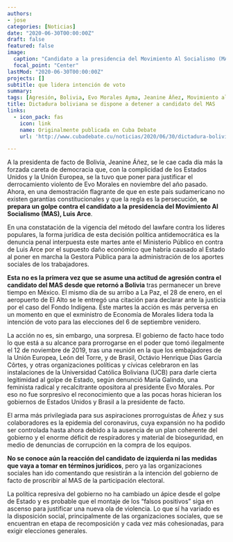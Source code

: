 ```yaml
---
authors:
- jose
categories: [Noticias]
date: "2020-06-30T00:00:00Z"
draft: false
featured: false
image:
  caption: "Candidato a la presidencia del Movimiento Al Socialismo (MAS), Luis Arce. Foto: Reuters."
  focal_point: "Center"
lastMod: "2020-06-30T00:00:00Z"
projects: []
subtitle: que lidera intención de voto
summary: 
tags: [Agresión, Bolivia, Evo Morales Ayma, Jeanine Áñez, Movimiento al Socialismo (MAS)]
title: Dictadura boliviana se dispone a detener a candidato del MAS 
links:
  - icon_pack: fas
    icon: link
    name: Originalmente publicada en Cuba Debate
    url: 'http://www.cubadebate.cu/noticias/2020/06/30/dictadura-boliviana-se-dispone-a-detener-a-candidato-del-mas-que-lidera-intencion-de-voto/#.XvznVfIXZTa'

---
```

A la presidenta de facto de Bolivia, Jeanine Áñez, se le cae cada día más la forzada careta de democracia que, con la complicidad de los Estados Unidos y la Unión Europea, se la tuvo que poner para justificar el derrocamiento violento de Evo Morales en noviembre del año pasado. Ahora, en una demostración flagrante de que en este país sudamericano no existen garantías constitucionales y que la regla es la persecución, **se prepara un golpe contra el candidato a la presidencia del Movimiento Al Socialismo (MAS), Luis Arce**.

En una constatación de la vigencia del método del lawfare contra los líderes populares, la forma jurídica de esta decisión política antidemocrática es la denuncia penal interpuesta este martes ante el Ministerio Público en contra de Luis Arce por el supuesto daño económico que habría causado al Estado al poner en marcha la Gestora Pública para la administración de los aportes sociales de los trabajadores.

**Esta no es la primera vez que se asume una actitud de agresión contra el candidato del MAS desde que retornó a Bolivia** tras permanecer un breve tiempo en México. El mismo día de su arribo a La Paz, el 28 de enero, en el aeropuerto de El Alto se le entregó una citación para declarar ante la justicia por el caso del Fondo Indígena. Este martes la acción es más perversa en un momento en que el exministro de Economía de Morales lidera toda la intención de voto para las elecciones del 6 de septiembre venidero.

La acción no es, sin embargo, una sorpresa. El gobierno de facto hace todo lo que está a su alcance para prorrogarse en el poder que tomó ilegalmente el 12 de noviembre de 2019, tras una reunión en la que los embajadores de la Unión Europea, León del Torre, y de Brasil, Octávio Henrique Dias García Côrtes, y otras organizaciones políticas y cívicas celebraron en las instalaciones de la Universidad Católica Boliviana (UCB) para darle cierta legitimidad al golpe de Estado, según denunció María Galindo, una feminista radical y recalcitrante opositora al presidente Evo Morales. Por eso no fue sorpresivo el reconocimiento que a las pocas horas hicieran los gobiernos de Estados Unidos y Brasil a la presidente de facto.

El arma más privilegiada para sus aspiraciones prorroguistas de Áñez y sus colaboradores es la epidemia del coronavirus, cuya expansión no ha podido ser controlada hasta ahora debido a la ausencia de un plan coherente del gobierno y el enorme déficit de respiradores y material de bioseguridad, en medio de denuncias de corrupción en la compra de los equipos.

**No se conoce aún la reacción del candidato de izquierda ni las medidas que vaya a tomar en términos jurídicos**, pero ya las organizaciones sociales han ido comentando que resistirán a la intención del gobierno de facto de proscribir al MAS de la participación electoral.

La política represiva del gobierno no ha cambiado un ápice desde el golpe de Estado y es probable que el montaje de los “falsos positivos” siga en ascenso para justificar una nueva ola de violencia. Lo que sí ha variado es la disposición social, principalmente de las organizaciones sociales, que se encuentran en etapa de recomposición y cada vez más cohesionadas, para exigir elecciones generales.